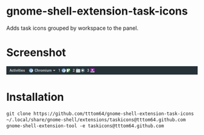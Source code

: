 # gnome-shell-extension-task-icons

Adds task icons grouped by workspace to the panel.

# Screenshot

![](screenshot.png)

# Installation

```
git clone https://github.com/tttom64/gnome-shell-extension-task-icons ~/.local/share/gnome-shell/extensions/taskicons@tttom64.github.com
gnome-shell-extension-tool -e taskicons@tttom64.github.com
```
